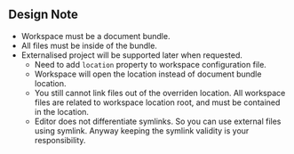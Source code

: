 








Design Note
-----------
-	Workspace must be a document bundle.
-	All files must be inside of the bundle.
-	Externalised project will be supported later when requested.
	-	Need to add `location` property to workspace configuration file.
	-	Workspace will open the location instead of document bundle location.
	-	You still cannot link files out of the overriden location.
		All workspace files are related to workspace location root, and must be
		contained in the location.
	-	Editor does not differentiate symlinks. So you can use external files 
		using symlink. Anyway keeping the symlink validity is your responsibility.






